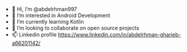 - 👋 Hi, I’m @abdelrhman997
- 👀 I’m interested in Android Development
- 🌱 I’m currently learning Kotlin
- 💞️ I’m looking to collaborate on open source projects
- 📫 Linkedin profile https://www.linkedin.com/in/abdelrhman-gharieb-a66201142/

<!---
abdelrhman997/abdelrhman997 is a ✨ special ✨ repository because its `README.md` (this file) appears on your GitHub profile.
You can click the Preview link to take a look at your changes.
--->
